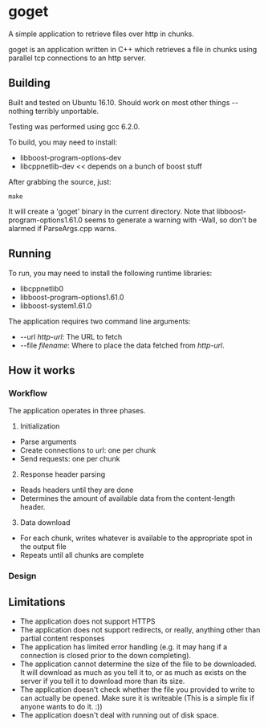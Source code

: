 # goget
A simple application to retrieve files over http in chunks.

goget is an application written in C++ which retrieves a file in chunks using parallel tcp connections to an http server.

## Building

Built and tested on Ubuntu 16.10. Should work on most other things -- nothing terribly unportable. 

Testing was performed using gcc 6.2.0.


To build, you may need to install:
 * libboost-program-options-dev
 * libcppnetlib-dev << depends on a bunch of boost stuff

 After grabbing the source, just:
 ```
 make
 ```
 It will create a 'goget' binary in the current directory.
 Note that libboost-program-options1.61.0 seems to generate a warning with -Wall, so don't be alarmed if ParseArgs.cpp warns.


## Running
To run, you may need to install the following runtime libraries:
  * libcppnetlib0
  * libboost-program-options1.61.0
  * libboost-system1.61.0

The application requires two command line arguments:
 * --url _http-url_: The URL to fetch
 * --file _filename_: Where to place the data fetched from _http-url_.

## How it works

### Workflow
The application operates in three phases.
 
1. Initialization
 * Parse arguments
 * Create connections to url: one per chunk
 * Send requests: one per chunk
2. Response header parsing
 * Reads headers until they are done
 * Determines the amount of available data from the content-length header.
3. Data download
 * For each chunk, writes whatever is available to the appropriate spot in the output file
 * Repeats until all chunks are complete

### Design



## Limitations
 * The application does not support HTTPS
 * The application does not support redirects, or really, anything other than partial content responses
 * The application has limited error handling (e.g. it may hang if a connection is closed prior to the down completing).
 * The application cannot determine the size of the file to be downloaded. It will download as much as you tell it to,
   or as much as exists on the server if you tell it to download more than its size.
 * The application doesn't check whether the file you provided to write to can actually be opened. Make sure it is writeable
    (This is a simple fix if anyone wants to do it. :))
 * The application doesn't deal with running out of disk space.
